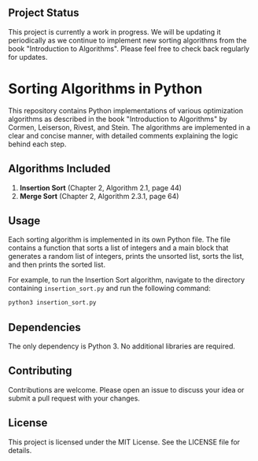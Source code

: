 ## Project Status

This project is currently a work in progress. We will be updating it periodically as we continue to implement new sorting algorithms from the book "Introduction to Algorithms". Please feel free to check back regularly for updates.

# Sorting Algorithms in Python

This repository contains Python implementations of various optimization algorithms as described in the book "Introduction to Algorithms" by Cormen, Leiserson, Rivest, and Stein. The algorithms are implemented in a clear and concise manner, with detailed comments explaining the logic behind each step.

## Algorithms Included

1. **Insertion Sort** (Chapter 2, Algorithm 2.1, page 44)
2. **Merge Sort** (Chapter 2, Algorithm 2.3.1, page 64)

## Usage

Each sorting algorithm is implemented in its own Python file. The file contains a function that sorts a list of integers and a main block that generates a random list of integers, prints the unsorted list, sorts the list, and then prints the sorted list.

For example, to run the Insertion Sort algorithm, navigate to the directory containing `insertion_sort.py` and run the following command:

```bash
python3 insertion_sort.py
```

## Dependencies

The only dependency is Python 3. No additional libraries are required.

## Contributing

Contributions are welcome. Please open an issue to discuss your idea or submit a pull request with your changes.

## License

This project is licensed under the MIT License. See the LICENSE file for details.
